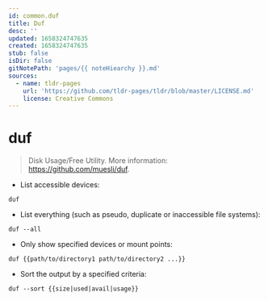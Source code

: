 ```yaml
---
id: common.duf
title: Duf
desc: ''
updated: 1658324747635
created: 1658324747635
stub: false
isDir: false
gitNotePath: 'pages/{{ noteHiearchy }}.md'
sources:
  - name: tldr-pages
    url: 'https://github.com/tldr-pages/tldr/blob/master/LICENSE.md'
    license: Creative Commons
---
```

# duf

> Disk Usage/Free Utility.
> More information: <https://github.com/muesli/duf>.

- List accessible devices:

`duf`

- List everything (such as pseudo, duplicate or inaccessible file systems):

`duf --all`

- Only show specified devices or mount points:

`duf {{path/to/directory1 path/to/directory2 ...}}`

- Sort the output by a specified criteria:

`duf --sort {{size|used|avail|usage}}`

